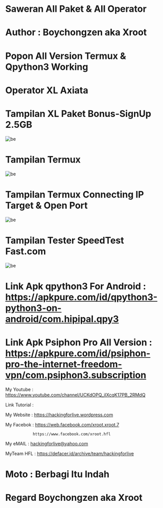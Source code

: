 # Saweran All Paket & All Operator

# Author : Boychongzen aka Xroot

# Popon All Version Termux & Qpython3 Working

# Operator XL Axiata

# Tampilan XL Paket Bonus-SignUp 2.5GB
![be](https://raw.githubusercontent.com/boychongzen18/PsiphonPro-Scripts3/master/kipli.jpg)
# Tampilan Termux 
![be](https://raw.githubusercontent.com/boychongzen18/PsiphonPro-Scripts3/master/termux.jpg)
# Tampilan Termux Connecting IP Target & Open Port
![be](https://raw.githubusercontent.com/boychongzen18/PsiphonPro-Scripts3/master/termux1.jpg)
# Tampilan Tester SpeedTest Fast.com
![be](https://raw.githubusercontent.com/boychongzen18/PsiphonPro-Scripts3/master/speed.jpg)

# Link Apk qpython3 For Android : https://apkpure.com/id/qpython3-python3-on-android/com.hipipal.qpy3

# Link Apk Psiphon Pro All Version : https://apkpure.com/id/psiphon-pro-the-internet-freedom-vpn/com.psiphon3.subscription

My Youtube    : https://www.youtube.com/channel/UCKdOPQ_iIXcqK17PB_2RMdQ

Link Tutorial : 


My Website    : https://hackingforlive.wordpress.com

My Facebok    : https://web.facebook.com/xroot.xroot.7

                https://www.facebook.com/xroot.hfl

My eMAIL      : hackingforlive@yahoo.com

MyTeam HFL    : https://defacer.id/archive/team/hackingforlive

# Moto : Berbagi Itu Indah

# Regard Boychongzen aka Xroot
